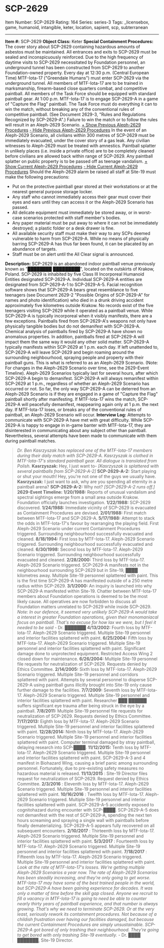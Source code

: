 # SCP-2629
Item Number: SCP-2629
Rating: 164
Series: series-3
Tags: _licensebox, game, humanoid, intangible, keter, location, sapient, scp, subterranean

---

**Item #:** SCP-2629
**Object Class:** Keter
**Special Containment Procedures:** The cover story about SCP-2629 containing hazardous amounts of asbestos must be maintained. All entrances and exits to SCP-2629 must be sealed and inconspicuously reinforced. Due to the high frequency of daytime visits to SCP-2629 necessitated by Foundation personnel, an underground tunnel has been constructed from SCP-2629 to another Foundation-owned property.
Every day at 12:30 p.m. (Central European Time) MTF-Iota-17 ("Greendale Humans") must enter SCP-2629 via the underground tunnel. All members of MTF-Iota-17 are to be trained in marksmanship, firearm-based close quarters combat, and competitive paintball. All members of the Task Force should be equipped with standard paintball gear. At 1:00 p.m. MTF-Iota-17 is to engage SCP-2629-A in a game of "Capture the Flag" paintball. The Task Force must do everything it can to win the match, without breaking any of the conventional rules of competitive paintball. (See Document 2629-3, "Rules and Regulations Recognized by SCP-2629-A".) Failure to win the match or to follow the rules will result in an Aleph-2629 Scenario.
[\+ Show Previous Aleph-2629 Procedures](javascript:;)
[\- Hide Previous Aleph-2629 Procedures](javascript:;)
In the event of an Aleph-2629 Scenario, all civilians within 300 metres of SCP-2629 must be immediately evacuated, under the cover story of a gas leak. Any civilian witnesses to Aleph-2629 must be treated with amnestics. Paintball splatter in unlikely places (i.e. inside a private office) are to be completely cleaned before civilians are allowed back within range of SCP-2629. Any paintball splatter on public property is to be passed off as teenage vandalism.
[\+ Show Current Aleph-2629 Procedures](javascript:;)
[\- Hide Current Aleph-2629 Procedures](javascript:;)
Should the Aleph-2629 alarm be raised all staff at Site-19 must make the following precautions:
  * Put on the protective paintball gear stored at their workstations or at the nearest general purpose storage locker.
  * Any staff who cannot immediately access their gear must cover their eyes and ears until they can access it or the Aleph-2629 Scenario has passed.
  * All delicate equipment must immediately be stored away, or in worst-case scenarios protected with staff member's bodies.
  * Any paper material must be put away to where it can not be immediately destroyed; a plastic folder or a desk drawer is fine.
  * All available security staff must make their way to any SCPs deemed vulnerable to harm from SCP-2629-A. While no means of physically barring SCP-2629-A has thus far been found, it can be placated by an abundance of targets.
  * Staff must be on alert until the All Clear signal is announced.

**Description:** SCP-2629 is an abandoned indoor paintball venue previously known as "████████ █████████", located on the outskirts of Krakow, Poland. SCP-2629 is inhabited by five Class III Incorporeal Humanoid Entities designated SCP-2629-A. Individual SCP-2629-A entities are designated from SCP-2629-A-1 to SCP-2629-A-5. Facial recognition software shows that SCP-2629-A bears great resemblance to five teenagers (see Document 2629-2 "Possible Origins of SCP-2629-A" for names and photo identification) who died in a drunk driving accident approximately five kilometres outside Krakow. No records exist of the five teenagers visiting SCP-2629 while it operated as a paintball venue.
While SCP-2629-A is typically incorporeal when it visibly manifests, there are a few exceptions. Paintballs fired from SCP-2629-A's weapons not only have physically tangible bodies but do not demanifest with SCP-2629-A. Chemical analysis of paintballs fired by SCP-2629-A have shown no anomalous properties. In addition, paintballs fired at SCP-2629-A will impact them the same way it would any other solid matter.
SCP-2629-A typically manifests within SCP-2629 at 1 p.m. each day. If left unattended to, SCP-2629-A will leave SCP-2629 and begin roaming around the surrounding neighbourhood, spraying people and property with their paintball guns. This is what is referred to as an Aleph-2629 Scenario. (Note: For changes in the Aleph-2629 Scenario over time, see the 2629-Event Timeline). Aleph-2629 Scenarios typically last for several hours, after which SCP-2629-A begin to demanifest. SCP-2629-A will always remanifest within SCP-2629 at 1 p.m., regardless of whether an Aleph-2629 Scenario has occurred or not.
So far, the only way SCP-2629-A can be deterred from an Aleph-2629 Scenario is if they are engaged in a game of "Capture the Flag" paintball shortly after manifesting. If MTF-Iota-17 wins the match, SCP-2629-A will peacefully demanifest, reappearing again only at 1 p.m. the next day. If MTF-Iota-17 loses, or breaks any of the conventional rules of paintball, an Aleph-2629 Scenario will occur.
**Interview Log:**
Attempts to communicate with SCP-2629-A have met with great difficulty. While SCP-2629-A is happy to engage in in-game banter with MTF-Iota-17, they are disinterested in communicating about any subject other than paintball. Nevertheless, several attempts have been made to communicate with them during paintball matches.
> _Dr. Ben Kasrzyszak has replaced one of the MTF-Iota-17 members during their daily match with SCP-2629-A. Kasrzyszak is clothed in MTF-Iota-17's standard paintball gear. All dialogue is translated from Polish._
> **Kasrzyszak:** Hey, I just want to- _[Kasrzyszak is splattered with several paintballs from SCP-2629-A-2]_
> **SCP-2629-A-2:** Start playing or shut your mouth! Hey, you're not one of the guys we usually have.
> **Kasrzyszak:** I just want to ask, why are you spending all eternity in a paintball arena?
> **SCP-2629-A-2:** Why not? _[SCP-2629-A-2 runs off.]_
**2629-Event Timeline:**
**1/20/1988:** Reports of unusual vandalism and spectral sightings emerge from a small area outside Krakow. Foundation officially launches investigation.
**1/22/1988:** SCP-2629 discovered.
**1/24/1988:** Immediate vicinity of SCP-2629 is evacuated as Containment Procedures are devised.
**2/01/1988:** First match between MTF-Iota-17 and SCP-2629-A.
**5/17/1988:** Attempt to stack the odds in MTF-Iota-17's favour by rearranging the playing field. First Aleph-2629 Scenario under current Containment Procedures triggered. Surrounding neighbourhood successfully evacuated and cleaned.
**8/18/1994:** First loss by MTF-Iota-17. Aleph-2629 Scenario triggered. Surrounding neighbourhood successfully evacuated and cleaned.
**6/30/1998:** Second loss by MTF-Iota-17. Aleph-2629 Scenario triggered. Surrounding neighbourhood successfully evacuated and cleaned.
**2/28/2000:** Third loss by MTF-Iota-17. Aleph-2629 Scenario triggered. SCP-2629-A manifests not in the neighbourhood surrounding SCP-2629 but in Site-19, ████ kilometres away. Multiple Site-19 personnel splattered with paint. This is the first time SCP-2629-A has manifested outside of a 250 metre radius within SCP-2629.
**3/1/2000:** An inquiry is launched into why SCP-2629-A manifested within Site-19. Chatter between MTF-Iota-17 members about Foundation operations is deemed to be the most likely cause. All operatives are now forbidden to discuss all Foundation matters unrelated to SCP-2629 while inside SCP-2629.
_Note: In our defence, it seemed very unlikely SCP-2629-A would take a interest in greater Foundation operations, given their monomaniacal focus on paintball. That's no excuse for how lax we were, but I feel it needed to be said_ \- Dr. ███████
**4/13/2002:** Fourth loss by MTF-Iota-17. Aleph-2629 Scenario triggered. Multiple Site-19 personnel and interior facilities splattered with paint.
**6/25/2004:** Fifth loss by MTF-Iota-17. Aleph-2629 Scenario triggered. Multiple Site-19 personnel and interior facilities splattered with paint. Significant damage done to unprotected equipment. Restricted Access Wing 2 closed down for maintenance.
**6/26/2004:** Multiple Site-19 personnel file requests for neutralization of SCP-2629. Requests denied by Ethics Committee.
**2/14/2005:** Sixth loss by MTF-Iota-17. Aleph-2629 Scenario triggered. Multiple Site-19 personnel and corridors splattered with paint. Attempts by several personnel to disperse SCP-2629-A using paintball guns illicitly brought into Site-19 only cause further damage to the facilities.
**7/7/2009:** Seventh loss by MTF-Iota-17. Aleph-2629 Scenario triggered. Multiple Site-19 personnel and interior facilities splattered with paint. Researcher ███ ██████ suffers significant eye trauma after being struck in the eye by a paintball.
**7/8/2011:** Multiple Site-19 personnel file requests for neutralization of SCP-2629. Requests denied by Ethics Committee.
**7/17/2013:** Eighth loss by MTF-Iota-17. Aleph-2629 Scenario triggered. Multiple Site-19 personnel and interior facilities splattered with paint.
**12/28/2014:** Ninth loss by MTF-Iota-17. Aleph-2629 Scenario triggered. Multiple Site-19 personnel and interior facilities splattered with paint. Computer terminal damaged by stray paintball, delaying research into SCP-████.
**11/12/2015:** Tenth loss by MTF-Iota-17. Aleph-2629 Scenario triggered. Multiple Site-19 personnel and interior facilities splattered with paint. SCP-2629-A-3 and 4 manifest in Biohazard Wing, causing a brief panic among surrounding personnel. Fortunately, due to pre-existing safety measures no hazardous material is released.
**11/13/2015** : Site-19 Director files request for neutralization of SCP-2629. Request denied by Ethics Committee.
**2/3/2016** : Eleventh loss by MTF-Iota-17. Aleph-2629 Scenario triggered. Multiple Site-19 personnel and interior facilities splattered with paint.
**10/16/2016** : Twelfth loss by MTF-Iota-17. Aleph-2629 Scenario triggered. Multiple Site-19 personnel and interior facilities splattered with paint. SCP-2629-A-5 accidently exposed to cognitohazard during encounter with SCP-████. SCP-2629-A-5 does not demanifest with the rest of SCP-2629-A, spending the next ten hours screaming and spraying a single wall with paintballs before finally dematerializing. SCP-2629-A-5 appears fully recovered on all subsequent encounters.
**2/10/2017** : Thirteenth loss by MTF-Iota-17. Aleph-2629 Scenario triggered. Multiple Site-19 personnel and interior facilities splattered with paint.
**5/3/2017** : Fourteenth loss by MTF-Iota-17. Aleph-2629 Scenario triggered. Multiple Site-19 personnel and interior facilities splattered with paint.
**7/18/2017** : Fifteenth loss by MTF-Iota-17. Aleph-2629 Scenario triggered. Multiple Site-19 personnel and interior facilities splattered with paint.
_Look at the rate of MTF-Iota-17's losses. We're getting multiple Aleph-2629 Scenarios a year now. The rate of Aleph-2629 Scenarios has been steadily increasing, and they're only going to get worse. MTF-Iota-17 may have some of the best trained people in the world, but SCP-2629-A have been gaining experience for decades. It was only a matter of time before the skill gap closed. Anyone we recruit to fill a vacancy in MTF-Iota-17 is going to need be able to counter nearly thirty years of paintball experience, and that number is always growing._
_That's why we need to terminate SCP-2629. Or at the very least, seriously rework its containment procedures. Not because of a childish frustration over having our facilities damaged, but because the current Containment Procedures are simply unsustainable. SCP-2629-A got bored of only trashing their neighbourhood. They're going to get bored with only trashing Site-19 eventually._
\- Dr. ████ ███████, Site-19 Director.